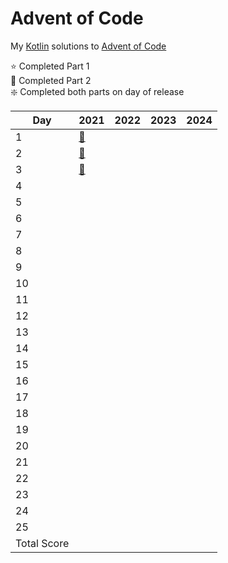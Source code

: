 # Advent of Code

My [Kotlin](https://kotlinlang.org/) solutions to [Advent of Code](https://adventofcode.com/)

:star: Completed Part 1 </br>
:star2: Completed Part 2 </br>
:sparkle: Completed both parts on day of release </br>

| Day         | 2021                                     | 2022 | 2023 | 2024 |
|-------------|------------------------------------------|------|------|------|
| 1           | [:star2:](2021/src/main/kotlin/Day01.kt) |      |      |      |
| 2           | [:star2:](2021/src/main/kotlin/Day02.kt) |      |      |      |
| 3           | [:star2:](2021/src/main/kotlin/Day03.kt) |      |      |      |
| 4           |                                          |      |      |      |
| 5           |                                          |      |      |      |
| 6           |                                          |      |      |      |
| 7           |                                          |      |      |      |
| 8           |                                          |      |      |      |
| 9           |                                          |      |      |      |
| 10          |                                          |      |      |      |
| 11          |                                          |      |      |      |
| 12          |                                          |      |      |      |
| 13          |                                          |      |      |      |
| 14          |                                          |      |      |      |
| 15          |                                          |      |      |      |
| 16          |                                          |      |      |      |
| 17          |                                          |      |      |      |
| 18          |                                          |      |      |      |
| 19          |                                          |      |      |      |
| 20          |                                          |      |      |      |
| 21          |                                          |      |      |      |
| 22          |                                          |      |      |      |
| 23          |                                          |      |      |      |
| 24          |                                          |      |      |      |
| 25          |                                          |      |      |      |
| Total Score |                                          |      |      |      |


 
